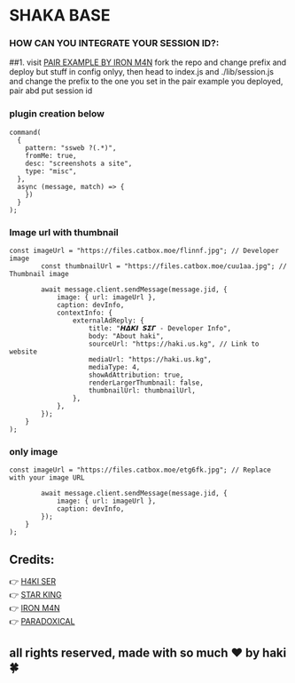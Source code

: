 # SHAKA BASE
### HOW CAN YOU INTEGRATE YOUR SESSION ID?:
##1. visit <a href= "https://github.com/IRON-M4N/pair-example">PAIR EXAMPLE BY IRON M4N</a></b>
fork the repo and change prefix and deploy but stuff in config onlyy, then head to index.js and ./lib/session.js and change the prefix to the one you set in the pair example you deployed, pair abd put session id
### plugin creation below
```
command(
  {
    pattern: "ssweb ?(.*)",
    fromMe: true,
    desc: "screenshots a site",
    type: "misc",
  },
  async (message, match) => {
    })
  }
);
```
### Image url with thumbnail

```
const imageUrl = "https://files.catbox.moe/flinnf.jpg"; // Developer image
        const thumbnailUrl = "https://files.catbox.moe/cuu1aa.jpg"; // Thumbnail image

        await message.client.sendMessage(message.jid, {
            image: { url: imageUrl },
            caption: devInfo,
            contextInfo: {
                externalAdReply: {
                    title: "𝞖𝞓𝞙𝞘 𝙎𝞢𝞒 - Developer Info",
                    body: "About haki",
                    sourceUrl: "https://haki.us.kg", // Link to website
                    mediaUrl: "https://haki.us.kg",
                    mediaType: 4,
                    showAdAttribution: true,
                    renderLargerThumbnail: false,
                    thumbnailUrl: thumbnailUrl,
                },
            },
        });
    }
);
```

### only image 
```
const imageUrl = "https://files.catbox.moe/etg6fk.jpg"; // Replace with your image URL

        await message.client.sendMessage(message.jid, {
            image: { url: imageUrl },
            caption: devInfo,
        });
    }
);
```


## Credits:
👉 <a href = "https://haki.us.kg">H4KI SER</a></br>
👉 <a href = "#">STAR KING</a></br>
👉 <a href = "#">IRON M4N</a></br>
👉 <a href = "#">PARADOXICAL</a></br>

## all rights reserved, made with so much ❤️ by haki🍀
